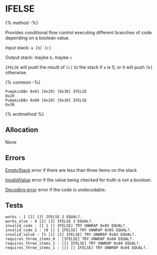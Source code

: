 # IFELSE

{% method -%}

Provides conditional flow control executing different branches of
code depending on a boolean value.

Input stack: `a [b] [c]`

Output stack: maybe `b`, maybe `c`

`IFELSE` will push the result of `[c]` to the stack if `a` is 0, or it
will push `[b]` otherwise.

{% common -%}

```
PumpkinDB> 0x01 [0x20] [0x30] IFELSE
0x20
PumpkinDB> 0x00 [0x20] [0x30] IFELSE
0x30
```

{% endmethod %}

## Allocation

None

## Errors

[EmptyStack](./errors/EmptyStack.md) error if there are less than three items on the stack

[InvalidValue](./errors/InvalidValue.md) error if the value being checked for truth is not a boolean.

[Decoding error](./errors/DECODING.md) error if the code is undecodable.

## Tests

```test
works : 1 [2] [3] IFELSE 2 EQUAL?.
works_else : 0 [2] [3] IFELSE 3 EQUAL?.
invalid_code : [1 1 [] IFELSE] TRY UNWRAP 0x05 EQUAL?.
invalid_code_1 : [0 [] 1 IFELSE] TRY UNWRAP 0x05 EQUAL?.
invalid_value : [5 [1] [2] IFELSE] TRY UNWRAP 0x03 EQUAL?.
requires_three_items_0 : [IFELSE] TRY UNWRAP 0x04 EQUAL?.
requires_three_items_1 : [[] IFELSE] TRY UNWRAP 0x04 EQUAL?.
requires_three_items_1 : [[] [] IFELSE] TRY UNWRAP 0x04 EQUAL?.
```
